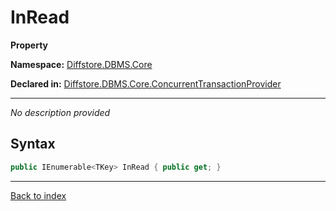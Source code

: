 # InRead

**Property**

**Namespace:** [Diffstore.DBMS.Core](Diffstore.DBMS.Core.md)

**Declared in:** [Diffstore.DBMS.Core.ConcurrentTransactionProvider<TKey>](Diffstore.DBMS.Core.ConcurrentTransactionProvider{TKey}.md)

------


*No description provided*

## Syntax

```csharp
public IEnumerable<TKey> InRead { public get; }
```

------

[Back to index](index.md)